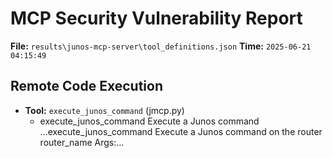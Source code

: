 # MCP Security Vulnerability Report
**File:** `results\junos-mcp-server\tool_definitions.json`
**Time:** `2025-06-21 04:15:49`


## Remote Code Execution
- **Tool:** `execute_junos_command` (jmcp.py)
    - execute_junos_command Execute a Junos command
        ...execute_junos_command Execute a Junos command on the router router_name      Args:...